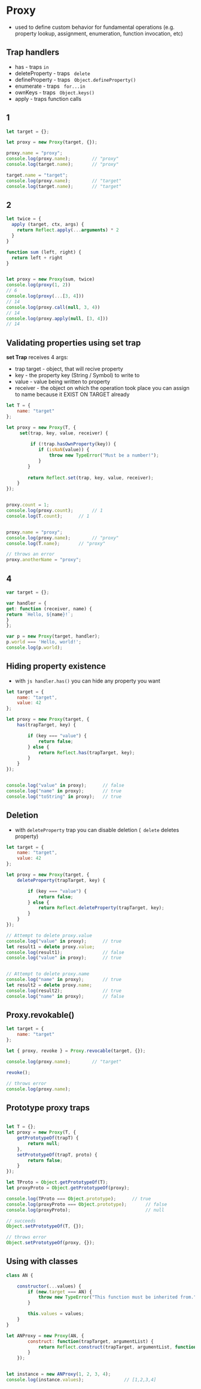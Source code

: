 # Proxy
* used to define custom behavior for fundamental operations (e.g. property lookup, assignment, enumeration, function invocation, etc)

## Trap handlers
* has - traps ```in```
* deleteProperty - traps ``` delete```
* defineProperty - traps ``` Object.defineProperty()```
* enumerate - traps ``` for...in```
* ownKeys - traps ``` Object.keys()```
* apply - traps function calls

## 1
```js
let target = {};

let proxy = new Proxy(target, {});

proxy.name = "proxy";
console.log(proxy.name);        // "proxy"
console.log(target.name);       // "proxy"

target.name = "target";
console.log(proxy.name);        // "target"
console.log(target.name);       // "target"
```

## 2
```js
let twice = {
  apply (target, ctx, args) {
    return Reflect.apply(...arguments) * 2
  }
}

function sum (left, right) {
  return left + right
}


let proxy = new Proxy(sum, twice)
console.log(proxy(1, 2))
// 6
console.log(proxy(...[3, 4]))
// 14
console.log(proxy.call(null, 3, 4))
// 14
console.log(proxy.apply(null, [3, 4]))
// 14

```


## Validating properties using set trap
**set Trap** receives 4 args:
* trap target - object, that will recive property
* key - the property key (String / Symbol) to write to
* value - value being written to property
* receiver - the object on which the operation took place
you can assign to name because it EXIST ON TARGET already

```js
let T = {
    name: "target"
};

let proxy = new Proxy(T, {
     set(trap, key, value, receiver) {
        
         if (!trap.hasOwnProperty(key)) {
            if (isNaN(value)) {
                throw new TypeError("Must be a number!");
            }
        }
        
        return Reflect.set(trap, key, value, receiver);
    }
});


proxy.count = 1;
console.log(proxy.count);       // 1
console.log(T.count);      // 1


proxy.name = "proxy";
console.log(proxy.name);        // "proxy"
console.log(T.name);       // "proxy"

// throws an error
proxy.anotherName = "proxy";


```
## 4
```js
var target = {};

var handler = {
get: function (receiver, name) {
return `Hello, ${name}!`;
}
};

var p = new Proxy(target, handler);
p.world === 'Hello, world!';
console.log(p.world);
```

## Hiding property existence
* with ```js handler.has()``` you can hide any property you want
```js
let target = {
    name: "target",
    value: 42
};

let proxy = new Proxy(target, {
    has(trapTarget, key) {

        if (key === "value") {
            return false;
        } else {
            return Reflect.has(trapTarget, key);
        }
    }
});


console.log("value" in proxy);      // false
console.log("name" in proxy);       // true
console.log("toString" in proxy);   // true

```


## Deletion
* with ```deleteProperty``` trap you can disable deletion (``` delete``` deletes property)
```js
let target = {
    name: "target",
    value: 42
};

let proxy = new Proxy(target, {
    deleteProperty(trapTarget, key) {

        if (key === "value") {
            return false;
        } else {
            return Reflect.deleteProperty(trapTarget, key);
        }
    }
});

// Attempt to delete proxy.value
console.log("value" in proxy);      // true
let result1 = delete proxy.value;
console.log(result1);               // false
console.log("value" in proxy);      // true


// Attempt to delete proxy.name
console.log("name" in proxy);       // true
let result2 = delete proxy.name;
console.log(result2);               // true
console.log("name" in proxy);       // false

```


## Proxy.revokable()
```js
let target = {
    name: "target"
};

let { proxy, revoke } = Proxy.revocable(target, {});

console.log(proxy.name);        // "target"

revoke();

// throws error
console.log(proxy.name);
```

## Prototype proxy traps


```js

let T = {};
let proxy = new Proxy(T, {
    getPrototypeOf(trapT) {
        return null;
    },
    setPrototypeOf(trapT, proto) {
        return false;
    }
});

let TProto = Object.getPrototypeOf(T);
let proxyProto = Object.getPrototypeOf(proxy);

console.log(TProto === Object.prototype);      // true
console.log(proxyProto === Object.prototype);       // false
console.log(proxyProto);                            // null

// succeeds
Object.setPrototypeOf(T, {});

// throws error
Object.setPrototypeOf(proxy, {});
```


## Using with classes
```js
class AN {

    constructor(...values) {
        if (new.target === AN) {
            throw new TypeError("This function must be inherited from.");
        }

        this.values = values;
    }
}

let ANProxy = new Proxy(AN, {
        construct: function(trapTarget, argumentList) {
            return Reflect.construct(trapTarget, argumentList, function() {});
        }
    });


let instance = new ANProxy(1, 2, 3, 4);
console.log(instance.values);               // [1,2,3,4]
```
